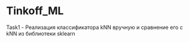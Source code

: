 # Tinkoff_ML

Task1 - Реализация классификатора kNN вручную и сравнение его с kNN из библиотеки sklearn 
